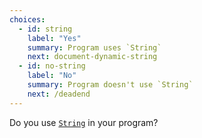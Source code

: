 ```yaml
---
choices:
  - id: string
    label: "Yes"
    summary: Program uses `String`
    next: document-dynamic-string
  - id: no-string
    label: "No"
    summary: Program doesn't use `String`
    next: /deadend
---
```


Do you use [`String`](https://www.arduino.cc/reference/en/language/variables/data-types/stringobject/) in your program?